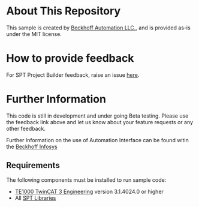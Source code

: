 # About This Repository

This sample is created by [Beckhoff Automation LLC.](https://www.beckhoff.com/en-us/), and is provided as-is under the MIT license.

# How to provide feedback

For SPT Project Builder feedback, raise an issue [here](https://github.com/Beckhoff-USA-Community/SPT_Project_Builder/issues).

# Further Information
This code is still in development and under going Beta testing. Please use the feedback link above and let us know about your feature requests or any other feedback.

Further Information on the use of Automation Interface can be found witin the [Beckhoff Infosys](https://infosys.beckhoff.com/content/1033/tc3_automationinterface/index.html?id=3954232867334285510)
## Requirements

The following components must be installed to run sample code:

- [TE1000 TwinCAT 3 Engineering](https://www.beckhoff.com/en-en/products/automation/twincat/te1xxx-twincat-3-engineering/te1000.html) version 3.1.4024.0 or higher
- All [SPT Libraries](https://github.com/Beckhoff-USA-Community/SPT-Libraries)

